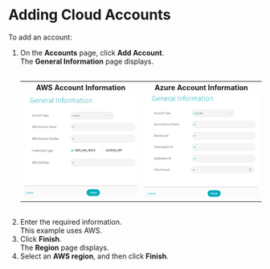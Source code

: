 # Adding Cloud Accounts

To add an account:

<ol>
  <li>On the <strong>Accounts</strong> page, click <strong>Add Account</strong>.<br>
    The <strong>General Information</strong> page displays.</li><br>
<table>
    <tr>
      <th>AWS Account Information</th>
      <th>Azure Account Information</th>
     </tr>
    <tr>
      <td><img alt="AWS Account Information" src="../img/account2.png" width="300"></td>
      <td><img alt="Azure Account Information" src="../img/account3.png" width="300"></td>
    </tr>
  </table><br>
<li>Enter the required information.<br>
  This example uses AWS.</li>
  <li>Click <strong>Finish</strong>.<br>
  The <strong>Region</strong> page displays.</li>
  <li>Select an <strong>AWS region</strong>, and then click <strong>Finish</strong>.</li>
</ol>
